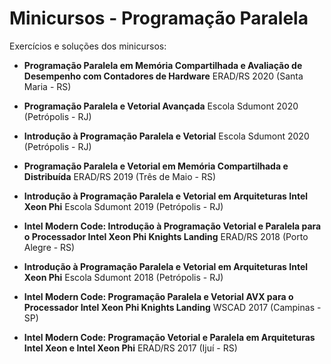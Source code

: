 # Minicursos - Programação Paralela

Exercícios e soluções dos minicursos:

- **Programação Paralela em Memória Compartilhada e Avaliação de Desempenho com Contadores de Hardware**
ERAD/RS 2020 (Santa Maria - RS)

- **Programação Paralela e Vetorial Avançada**
Escola Sdumont 2020 (Petrópolis - RJ)

- **Introdução à Programação Paralela e Vetorial**
Escola Sdumont 2020 (Petrópolis - RJ)

- **Programação Paralela e Vetorial em Memória Compartilhada e Distribuı́da**
ERAD/RS 2019 (Três de Maio - RS)

- **Introdução à Programação Paralela e Vetorial em Arquiteturas Intel Xeon Phi**
Escola Sdumont 2019 (Petrópolis - RJ)  

- **Intel Modern Code: Introdução à Programação Vetorial e Paralela para o Processador Intel Xeon Phi Knights Landing**
ERAD/RS 2018 (Porto Alegre - RS)

- **Introdução à Programação Paralela e Vetorial em Arquiteturas Intel Xeon Phi**
Escola Sdumont 2018 (Petrópolis - RJ)

- **Intel Modern Code: Programação Paralela e Vetorial AVX para o Processador Intel Xeon Phi Knights Landing**
WSCAD 2017 (Campinas - SP)

- **Intel Modern Code: Programação Vetorial e Paralela em Arquiteturas Intel Xeon e Intel Xeon Phi**
ERAD/RS 2017 (Ijuí - RS)
